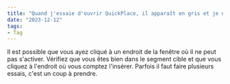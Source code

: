 ```yaml
---
title: "Quand j'essaie d'ouvrir QuickPlace, il apparaît en gris et je ne peux pas le sélectionner. Qu'est-ce que je fais?"
date: "2023-12-12"
tags:
- Tag
---
```


Il est possible que vous ayez cliqué à un endroit de la fenêtre où il ne peut pas s'activer. Vérifiez que vous êtes bien dans le segment cible et que vous cliquez à l'endroit où vous comptez l'insérer. Parfois il faut faire plusieurs essais, c'est un coup à prendre.

